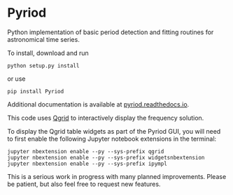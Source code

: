 # Pyriod

Python implementation of basic period detection and fitting routines for astronomical time series.

To install, download and run

```python setup.py install```

or use

```pip install Pyriod```

Additional documentation is available at [pyriod.readthedocs.io](https://pyriod.readthedocs.io).

This code uses [Qgrid](https://github.com/quantopian/qgrid) to interactively display the frequency solution.  

To display the Qgrid table widgets as part of the Pyriod GUI, you will need to first enable the following Jupyter notebook extensions in the terminal:
```
jupyter nbextension enable --py --sys-prefix qgrid
jupyter nbextension enable --py --sys-prefix widgetsnbextension
jupyter nbextension enable --py --sys-prefix ipympl
```

This is a serious work in progress with many planned improvements.  Please be patient, but also feel free to request new features.
